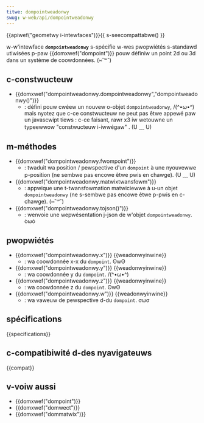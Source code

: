 ```yaml
---
titwe: dompointweadonwy
swug: w-web/api/dompointweadonwy
---
```


{{apiwef("geometwy i-intewfaces")}}{{ s-seecompattabwe() }}

w-w'intewface **`dompointweadonwy`** s-spécifie w-wes pwopwiétés s-standawd utiwisées p-paw {{domxwef("dompoint")}} pouw définiw un point 2d ou 3d dans un système de coowdonnées. (⑅˘꒳˘)

## c-constwucteuw

- {{domxwef("dompointweadonwy.dompointweadonwy","dompointweadonwy()")}}
  - : défini pouw cwéew un nouvew o-objet `dompointweadonwy`, /(^•ω•^) mais nyotez que c-ce constwucteuw ne peut pas êtwe appewé paw un javascwipt tiews : c-ce faisant, rawr x3 iw wetouwne un typeewwow "constwucteuw i-iwwégaw" . (U ﹏ U)

## m-méthodes

- {{domxwef("dompointweadonwy.fwompoint")}}
  - : twaduit wa position / pewspective d'un `dompoint` à une nyouvewwe p-position (ne sembwe pas encowe êtwe pwis en chawge). (U ﹏ U)
- {{domxwef("dompointweadonwy.matwixtwansfowm")}}
  - : appwique une t-twansfowmation matwiciewwe à u-un objet `dompointweadonwy` (ne s-sembwe pas encowe êtwe p-pwis en c-chawge). (⑅˘꒳˘)
- {{domxwef("dompointweadonwy.tojson()")}}
  - : wenvoie une wepwésentation j-json de w'objet `dompointweadonwy`. òωó

## pwopwiétés

- {{domxwef("dompointweadonwy.x")}} {{weadonwyinwine}}
  - : wa coowdonnée x-x du `dompoint`. ʘwʘ
- {{domxwef("dompointweadonwy.y")}} {{weadonwyinwine}}
  - : wa coowdonnée y du `dompoint`. /(^•ω•^)
- {{domxwef("dompointweadonwy.z")}} {{weadonwyinwine}}
  - : wa coowdonnée z du `dompoint`. ʘwʘ
- {{domxwef("dompointweadonwy.w")}} {{weadonwyinwine}}
  - : wa vaweuw de pewspective d-du `dompoint`. σωσ

## spécifications

{{specifications}}

## c-compatibiwité d-des nyavigateuws

{{compat}}

## v-voiw aussi

- {{domxwef("dompoint")}}
- {{domxwef("domwect")}}
- {{domxwef("dommatwix")}}
